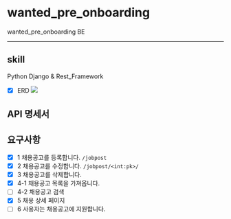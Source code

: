 # wanted_pre_onboarding
wanted_pre_onboarding BE

---

## skill
Python
Django & Rest_Framework

- [x] ERD
![](https://velog.velcdn.com/images/thovy/post/84df8a15-f0b2-4c1e-83c8-f9316518b374/image.png)

## API 명세서

## 요구사항
- [x] 1 채용공고를 등록합니다. `/jobpost`
- [x] 2 채용공고를 수정합니다. `/jobpost/<int:pk>/`
- [x] 3 채용공고를 삭제합니다.
- [x] 4-1 채용공고 목록을 가져옵니다.
- [ ] 4-2 채용공고 검색
- [x] 5 채용 상세 페이지
- [ ] 6 사용자는 채용공고에 지원합니다.
